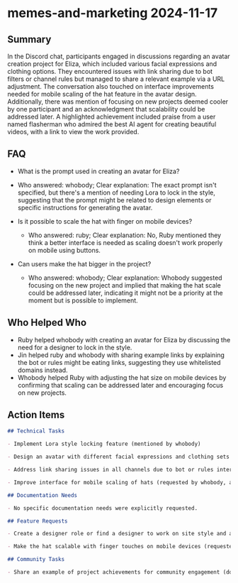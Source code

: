 # memes-and-marketing 2024-11-17

## Summary

In the Discord chat, participants engaged in discussions regarding an avatar creation project for Eliza, which included various facial expressions and clothing options. They encountered issues with link sharing due to bot filters or channel rules but managed to share a relevant example via a URL adjustment. The conversation also touched on interface improvements needed for mobile scaling of the hat feature in the avatar design. Additionally, there was mention of focusing on new projects deemed cooler by one participant and an acknowledgment that scalability could be addressed later. A highlighted achievement included praise from a user named flasherman who admired the best AI agent for creating beautiful videos, with a link to view the work provided.

## FAQ

- What is the prompt used in creating an avatar for Eliza?
- Who answered: whobody; Clear explanation: The exact prompt isn't specified, but there's a mention of needing Lora to lock in the style, suggesting that the prompt might be related to design elements or specific instructions for generating the avatar.

- Is it possible to scale the hat with finger on mobile devices?

    - Who answered: ruby; Clear explanation: No, Ruby mentioned they think a better interface is needed as scaling doesn't work properly on mobile using buttons.

- Can users make the hat bigger in the project?
    - Who answered: whobody; Clear explanation: Whobody suggested focusing on the new project and implied that making the hat scale could be addressed later, indicating it might not be a priority at the moment but is possible to implement.

## Who Helped Who

- Ruby helped whobody with creating an avatar for Eliza by discussing the need for a designer to lock in the style.
- Jin helped ruby and whobody with sharing example links by explaining the bot or rules might be eating links, suggesting they use whitelisted domains instead.
- Whobody helped Ruby with adjusting the hat size on mobile devices by confirming that scaling can be addressed later and encouraging focus on new projects.

## Action Items

```markdown
## Technical Tasks

- Implement Lora style locking feature (mentioned by whobody)

- Design an avatar with different facial expressions and clothing sets (initiated by ruby, confirmed by whobody)

- Address link sharing issues in all channels due to bot or rules interference (identified by whobody)

- Improve interface for mobile scaling of hats (requested by whobody, acknowledged by ruby)

## Documentation Needs

- No specific documentation needs were explicitly requested.

## Feature Requests

- Create a designer role or find a designer to work on site style and avatar design (whobody suggested, ruby agreed)

- Make the hat scalable with finger touches on mobile devices (requested by whobody)

## Community Tasks

- Share an example of project achievements for community engagement (done by ruby in response to whobody's confusion about link sharing)
```
